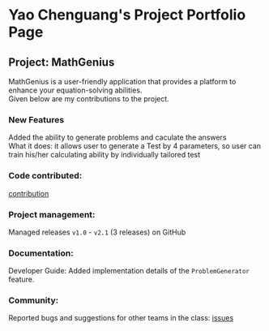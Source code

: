 #  Yao Chenguang's Project Portfolio Page  

## Project: MathGenius   
MathGenius  is a user-friendly application that provides a platform to enhance your equation-solving abilities.  
Given below are my contributions to the project.
### New Features  
Added the ability to generate problems and caculate the answers  
What it does: it allows user  to generate a Test by 4 parameters, so user can train his/her calculating ability by individually tailored test


### Code contributed: 
[contribution](https://nus-cs2113-ay2324s2.github.io/tp-dashboard/?search=classskipper351&breakdown=true&sort=groupTitle%20dsc&sortWithin=title&since=2024-02-23&timeframe=commit&mergegroup=&groupSelect=groupByRepos&checkedFileTypes=docs~functional-code~test-code~other)  

### Project management:  
Managed releases `v1.0` - `v2.1` (3 releases) on GitHub  

### Documentation:  

Developer Guide:
Added implementation details of the `ProblemGenerator` feature.  

  


### Community:
Reported bugs and suggestions for other teams in the class:
[issues](https://github.com/issues)